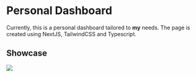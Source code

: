 # Personal Dashboard

Currently, this is a personal dashboard tailored to **my** needs. The page is created using NextJS, TailwindCSS and Typescript.

## Showcase

<img src="https://user-images.githubusercontent.com/47594764/124882354-94f1d380-dfd0-11eb-9783-8d709b5e5d62.gif">
